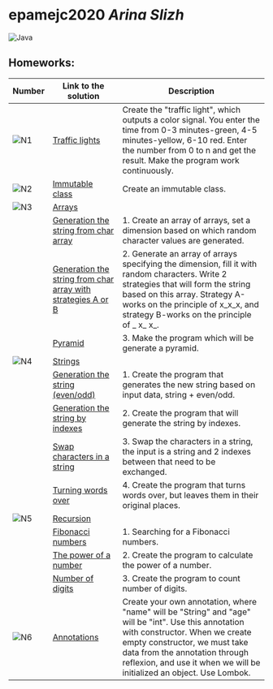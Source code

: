 # epamejc2020 _Arina Slizh_

![Java](https://img.icons8.com/color/96/000000/java-coffee-cup-logo.png)

## Homeworks: 

| Number | Link to the solution   | Description |
| ------ | ---------------------- | ----------- |
| ![N1]  | [Traffic lights][Hw1]  | Create the "traffic light", which outputs a color signal. You enter the time from 0-3 minutes-green, 4-5 minutes-yellow, 6-10 red. Enter the number from 0 to n and get the result.  Make the program work continuously. |
| ![N2]  | [Immutable class][Hw2] | Create an immutable class. |
| ![N3]  | [Arrays][Hw3]  |           |
|        | [Generation the string from char array][Hw3.1] | 1. Create an array of arrays, set a dimension based on which random character values are generated. 
|        | [Generation the string from char array with strategies A or B][Hw3.2] | 2. Generate an array of arrays specifying the dimension, fill it with random characters. Write 2 strategies that will form the string based on this array. Strategy A-works on the principle of x_x_x, and strategy B-works on the principle of _ x_ x_. |
|        | [Pyramid][Hw3.3] | 3. Make the program which will be generate a pyramid. |
| ![N4]  | [Strings][Hw4] |            |
|        | [Generation the string (even/odd)][Hw4.1] | 1. Create the program that generates the new string based on input data, string + even/odd. |
|        | [Generation the string by indexes][Hw4.2] | 2. Create the program that will generate the string by indexes. | 
|        | [Swap characters in a string][Hw4.3] | 3. Swap the characters in a string, the input is a string and 2 indexes between that need to be exchanged. |
|        | [Turning words over][Hw4.4] | 4. Create the program that turns words over, but leaves them in their original places. |
| ![N5]  | [Recursion][Hw5]  |           |
|        | [Fibonacci numbers][Hw5.1] | 1. Searching for a Fibonacci numbers. |
|        | [The power of a number][Hw5.2] | 2. Create the program to calculate the power of a number. |
|        | [Number of digits][Hw5.3] | 3. Create the program to count number of digits. |
| ![N6]  | [Annotations][Hw5.3] | Create your own annotation, where "name" will be "String" and "age" will be "int". Use this annotation with constructor. When we create empty constructor, we must take data from the annotation through reflexion, and use it when we will be initialized an object. Use Lombok. |

[Hw1]:https://github.com/VLDRospuskov/epamejc2020/tree/Arina_Slizh/com.epamejc.lessons/src/main/homeworks/homework1

[Hw2]:https://github.com/VLDRospuskov/epamejc2020/tree/Arina_Slizh/com.epamejc.lessons/src/main/homeworks/homework2

[Hw3]:https://github.com/VLDRospuskov/epamejc2020/tree/Arina_Slizh/com.epamejc.lessons/src/main/homeworks/homework3
[Hw3.1]:https://github.com/VLDRospuskov/epamejc2020/tree/Arina_Slizh/com.epamejc.lessons/src/main/homeworks/homework3/charArraygenerationmain
[Hw3.2]:https://github.com/VLDRospuskov/epamejc2020/tree/Arina_Slizh/com.epamejc.lessons/src/main/homeworks/homework3/charArraygenerationmainStrategiesAB
[Hw3.3]:https://github.com/VLDRospuskov/epamejc2020/tree/Arina_Slizh/com.epamejc.lessons/src/main/homeworks/homework3/pyramid

[Hw4]:https://github.com/VLDRospuskov/epamejc2020/tree/Arina_Slizh/com.epamejc.lessons/src/main/homeworks/homework4
[Hw4.1]:https://github.com/VLDRospuskov/epamejc2020/tree/Arina_Slizh/com.epamejc.lessons/src/main/homeworks/homework4/evenOddString
[Hw4.2]:https://github.com/VLDRospuskov/epamejc2020/tree/Arina_Slizh/com.epamejc.lessons/src/main/homeworks/homework4/indexGeneration
[Hw4.3]:https://github.com/VLDRospuskov/epamejc2020/tree/Arina_Slizh/com.epamejc.lessons/src/main/homeworks/homework4/exchange
[Hw4.4]:https://github.com/VLDRospuskov/epamejc2020/tree/Arina_Slizh/com.epamejc.lessons/src/main/homeworks/homework4/reverseStrings

[Hw5]:https://github.com/VLDRospuskov/epamejc2020/tree/Arina_Slizh/com.epamejc.lessons/src/main/homeworks/homework5
[Hw5.1]:https://github.com/VLDRospuskov/epamejc2020/tree/Arina_Slizh/com.epamejc.lessons/src/main/homeworks/homework5/fibonaccinumbers
[Hw5.2]:https://github.com/VLDRospuskov/epamejc2020/tree/Arina_Slizh/com.epamejc.lessons/src/main/homeworks/homework5/power
[Hw5.3]:https://github.com/VLDRospuskov/epamejc2020/tree/Arina_Slizh/com.epamejc.lessons/src/main/homeworks/homework5/countDigits

[Hw6]:https://github.com/VLDRospuskov/epamejc2020/tree/Arina_Slizh/com.epamejc.lessons/src/main/homeworks/homework6

[TLimg]:https://img.icons8.com/flat_round/40/000000/traffic-light--v1.png
[ICimg]:https://img.icons8.com/officel/40/000000/no-edit.png

[N1]:https://img.icons8.com/color/40/000000/1-circle-c--v1.png
[N2]:https://img.icons8.com/color/40/000000/2-circle-c--v1.png
[N3]:https://img.icons8.com/color/40/000000/3-circle-c--v1.png
[N4]:https://img.icons8.com/color/40/000000/4-circle-c--v1.png
[N5]:https://img.icons8.com/color/40/000000/5-circle-c--v1.png
[N6]:https://img.icons8.com/color/40/000000/6-circle-c--v1.png

